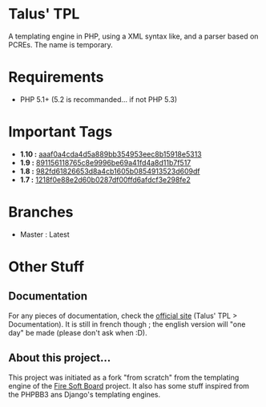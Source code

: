 Talus' TPL
==========
A templating engine in PHP, using a XML syntax like, and a parser based on PCREs. The name is temporary.

Requirements
============
- PHP 5.1+ (5.2 is recommanded... if not PHP 5.3)

Important Tags
==============
- **1.10 :** [aaaf0a4cda4d5a889bb354953eec8b15918e5313](https://github.com/Taluu/Talus-TPL/tree/1.10.0)
- **1.9 :** [891156118765c8e9996be69a41fd4a8d11b7f517](https://github.com/Taluu/Talus-TPL/tree/1.9.0)
- **1.8 :** [982fd61826653d8a4cb1605b0854913523d609df](https://github.com/Taluu/Talus-TPL/tree/1.8.0)
- **1.7 :** [1218f0e88e2d60b0287df00ffd6afdcf3e298fe2](https://github.com/Taluu/Talus-TPL/tree/1.7.0)

Branches
========
- Master : Latest

Other Stuff
===========
Documentation
-------------
For any pieces of documentation, check the [official site](http://www.talus-works.net) (Talus' TPL > Documentation).
It is still in french though ; the english version will "one day" be made (please don't ask when :D).

About this project...
---------------------
This project was initiated as a fork "from scratch" from the templating engine of the [Fire Soft Board](http://www.fire-soft-board.com) project. It also has some stuff inspired from the PHPBB3 ans Django's templating engines.
